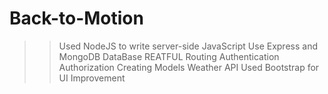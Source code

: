 # Back-to-Motion

>> Used NodeJS to write server-side JavaScript
>> Use Express and MongoDB DataBase
>> REATFUL Routing
>> Authentication
>> Authorization
>> Creating Models
>> Weather API
>> Used Bootstrap for UI Improvement
